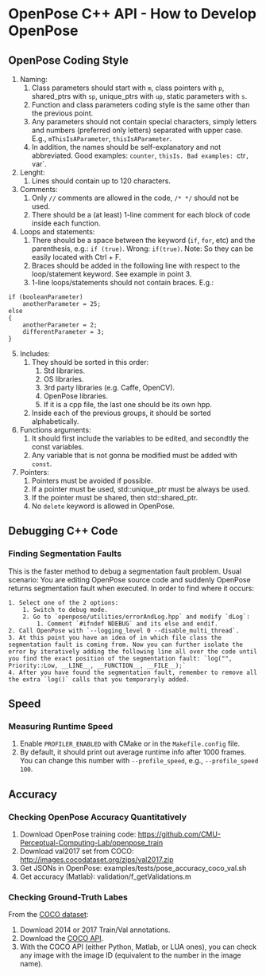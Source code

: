 OpenPose C++ API - How to Develop OpenPose
======================================================





## OpenPose Coding Style
1. Naming:
    1. Class parameters should start with `m`, class pointers with `p`, shared_ptrs with `sp`, unique_ptrs with `up`, static parameters with `s`.
    2. Function and class parameters coding style is the same other than the previous point.
    3. Any parameters should not contain special characters, simply letters and numbers (preferred only letters) separated with upper case. E.g., `mThisIsAParameter`, `thisIsAParameter`.
    4. In addition, the names should be self-explanatory and not abbreviated. Good examples: `counter`, `thisIs. Bad examples: `ctr`, `var`.
2. Lenght:
    1. Lines should contain up to 120 characters.
3. Comments:
    1. Only `//` comments are allowed in the code, `/* */` should not be used.
    2. There should be a (at least) 1-line comment for each block of code inside each function.
4. Loops and statements:
    1. There should be a space between the keyword (`if`, `for`, etc) and the parenthesis, e.g.: `if (true)`. Wrong: `if(true)`. Note: So they can be easily located with Ctrl + F.
    2. Braces should be added in the following line with respect to the loop/statement keyword. See example in point 3.
    3. 1-line loops/statements should not contain braces. E.g.:
```
if (booleanParameter)
    anotherParameter = 25;
else
{
    anotherParameter = 2;
    differentParameter = 3;
}
```

5. Includes:
    1. They should be sorted in this order:
        1. Std libraries.
        2. OS libraries.
        3. 3rd party libraries (e.g. Caffe, OpenCV).
        4. OpenPose libraries.
        5. If it is a cpp file, the last one should be its own hpp.
    2. Inside each of the previous groups, it should be sorted alphabetically.
6. Functions arguments:
    1. It should first include the variables to be edited, and secondtly the const variables.
    2. Any variable that is not gonna be modified must be added with `const`.
7. Pointers:
    1. Pointers must be avoided if possible.
    2. If a pointer must be used, std::unique_ptr must be always be used.
    3. If the pointer must be shared, then std::shared_ptr.
    4. No `delete` keyword is allowed in OpenPose.





## Debugging C++ Code
### Finding Segmentation Faults
This is the faster method to debug a segmentation fault problem. Usual scenario: You are editing OpenPose source code and suddenly OpenPose returns segmentation fault when executed. In order to find where it occurs:

    1. Select one of the 2 options:
        1. Switch to debug mode.
        2. Go to `openpose/utilities/errorAndLog.hpp` and modify `dLog`:
            1. Comment `#ifndef NDEBUG` and its else and endif.
    2. Call OpenPose with `--logging_level 0 --disable_multi_thread`.
    3. At this point you have an idea of in which file class the segmentation fault is coming from. Now you can further isolate the error by iteratively adding the following line all over the code until you find the exact position of the segmentation fault: `log("", Priority::Low, __LINE__, __FUNCTION__, __FILE__);`
    4. After you have found the segmentation fault, remember to remove all the extra `log()` calls that you temporaryly added.





## Speed
### Measuring Runtime Speed
1. Enable `PROFILER_ENABLED` with CMake or in the `Makefile.config` file.
2. By default, it should print out average runtime info after 1000 frames. You can change this number with `--profile_speed`, e.g., `--profile_speed 100`.





## Accuracy
### Checking OpenPose Accuracy Quantitatively
1. Download OpenPose training code: https://github.com/CMU-Perceptual-Computing-Lab/openpose_train
2. Download val2017 set from COCO: http://images.cocodataset.org/zips/val2017.zip
3. Get JSONs in OpenPose: examples/tests/pose_accuracy_coco_val.sh
4. Get accuracy (Matlab): validation/f_getValidations.m

### Checking Ground-Truth Labes
From the [COCO dataset](http://cocodataset.org/#download):
1. Download 2014 or 2017 Train/Val annotations.
2. Download the [COCO API](https://github.com/cocodataset/cocoapi).
3. With the COCO API (either Python, Matlab, or LUA ones), you can check any image with the image ID (equivalent to the number in the image name).
